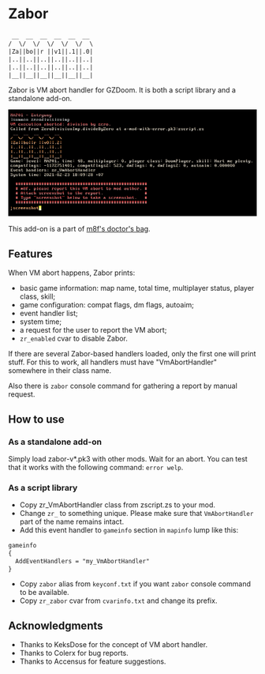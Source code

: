 # Zabor

```
 __  __  __  __  __  __
/  \/  \/  \/  \/  \/  \
|Za||bo||r ||v1||.1||.0|
|..||..||..||..||..||..|
|..||..||..||..||..||..|
|__||__||__||__||__||__|
```

Zabor is VM abort handler for GZDoom. It is both a script library and a
standalone add-on.

![screenshot](screenshots/screenshot1.png)

This add-on is a part of [m8f's doctor's bag](https://mmaulwurff.github.io/pages/doctors-bag).

## Features

When VM abort happens, Zabor prints:
- basic game information: map name, total time, multiplayer status, player
  class, skill;
- game configuration: compat flags, dm flags, autoaim;
- event handler list;
- system time;
- a request for the user to report the VM abort;
- `zr_enabled` cvar to disable Zabor.

If there are several Zabor-based handlers loaded, only the first one will print
stuff. For this to work, all handlers must have "VmAbortHandler" somewhere in
their class name.

Also there is `zabor` console command for gathering a report by manual request.

## How to use

### As a standalone add-on

Simply load zabor-v*.pk3 with other mods. Wait for an abort. You can test that
it works with the following command: `error welp`.

### As a script library

- Copy zr_VmAbortHandler class from zscript.zs to your mod.
- Change `zr_` to something unique. Please make sure that `VmAbortHandler` part
   of the name remains intact.
- Add this event handler to `gameinfo` section in `mapinfo` lump like this:

```
gameinfo
{
  AddEventHandlers = "my_VmAbortHandler"
}
```

- Copy `zabor` alias from `keyconf.txt` if you want `zabor` console command to
  be available.
- Copy `zr_zabor` cvar from `cvarinfo.txt` and change its prefix.


## Acknowledgments

- Thanks to KeksDose for the concept of VM abort handler.
- Thanks to Colerx for bug reports.
- Thanks to Accensus for feature suggestions.
